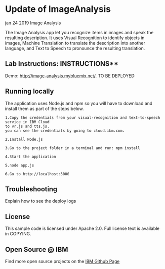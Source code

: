 # Update of ImageAnalysis
jan 24 2019
Image Analysis

The Image Analysis app let you recognize items in images and speak the resulting description. It uses Visual Recognition to identify objects in images, Machine Translation to translate the description into another language, and Text to Speech to pronounce the resulting translation.

## Lab Instructions: INSTRUCTIONS**

Demo: http://image-analysis.mybluemix.net/.  TO BE DEPLOYED 
## Running locally

The application uses Node.js and npm so you will have to download and install them as part of the steps below.

    1.Copy the credentials from your visual-recognition and text-to-speech service in IBM Cloud 
    to vr.js and tts.js, 
    you can see the credentials by going to cloud.ibm.com.

    2.Install Node.js

    3.Go to the project folder in a terminal and run: npm install

    4.Start the application

    5.node app.js

    6.Go to http://localhost:3000

## Troubleshooting

Explain how to see the deploy logs

## License

This sample code is licensed under Apache 2.0. Full license text is available in COPYING.

## Open Source @ IBM

Find more open source projects on the [IBM Github Page](http://ibm.github.io/)
